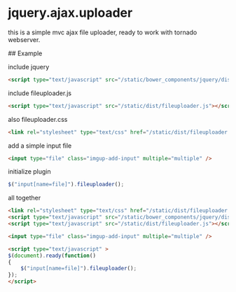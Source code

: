 # jquery.ajax.uploader
this is a simple mvc ajax file uploader, ready to work with tornado webserver.


## Example

include jquery
```html
<script type="text/javascript" src="/static/bower_components/jquery/dist/jquery.min.js"></script>
```

include fileuploader.js
```html
<script type="text/javascript" src="/static/dist/fileuploader.js"></script>
```

also fileuploader.css
```html
<link rel="stylesheet" type="text/css" href="/static/dist/fileuploader.css">
```

add a simple input file

```html
<input type="file" class="imgup-add-input" multiple="multiple" />
```

initialize plugin

```javascript
$("input[name=file]").fileuploader();
```

all together

```html
<link rel="stylesheet" type="text/css" href="/static/dist/fileuploader.css">
<script type="text/javascript" src="/static/bower_components/jquery/dist/jquery.min.js"></script>
<script type="text/javascript" src="/static/dist/fileuploader.js"></script>

<input type="file" class="imgup-add-input" multiple="multiple" />

<script type="text/javascript" >
$(document).ready(function()
{
    $("input[name=file]").fileuploader();
});
</script>
```